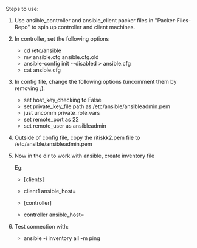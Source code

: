 Steps to use:

1) Use ansible_controller and ansible_client packer files in "Packer-Files-Repo" to spin up controller and client machines.

2) In controller, set the following options

    - cd /etc/ansible
    - mv ansible.cfg ansible.cfg.old
    - ansible-config init --disabled > ansible.cfg
    - cat ansible.cfg

3) In config file, change the following options (uncomment them by removing ;):
    * set host_key_checking to False
    * set private_key_file path as /etc/ansible/ansibleadmin.pem
    * just uncomm private_role_vars
    * set remote_port as 22
    * set remote_user as ansibleadmin

4) Outside of config file, copy the ritiskk2.pem file to /etc/ansible/ansibleadmin.pem

5) Now in the dir to work with ansible, create inventory file

    Eg:
    - [clients]
    - client1 ansible_host=<pip of client>

    - [controller]
    - controller ansible_host=<pip of controller>

6) Test connection with:
    - ansible -i inventory all -m ping 
